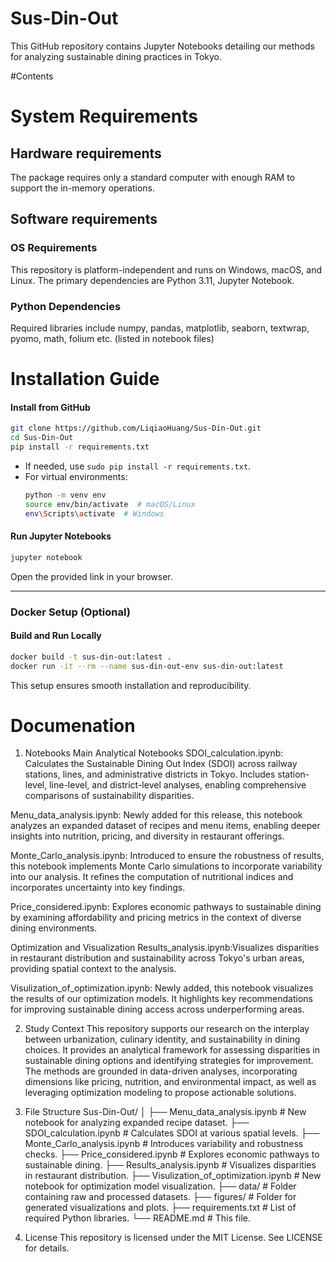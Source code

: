 # Sus-Din-Out
This GitHub repository contains Jupyter Notebooks detailing our methods for analyzing sustainable dining practices in Tokyo.

#Contents

# System Requirements
## Hardware requirements
The package requires only a standard computer with enough RAM to support the in-memory operations.

## Software requirements
### OS Requirements
This repository is platform-independent and runs on Windows, macOS, and Linux. The primary dependencies are Python 3.11, Jupyter Notebook.

### Python Dependencies
Required libraries include numpy, pandas, matplotlib, seaborn, textwrap, pyomo, math, folium etc. (listed in notebook files)


# Installation Guide  

#### Install from GitHub  
```bash
git clone https://github.com/LiqiaoHuang/Sus-Din-Out.git
cd Sus-Din-Out
pip install -r requirements.txt
```
- If needed, use `sudo pip install -r requirements.txt`.  
- For virtual environments:  
  ```bash
  python -m venv env
  source env/bin/activate  # macOS/Linux
  env\Scripts\activate  # Windows
  ```

#### Run Jupyter Notebooks  
```bash
jupyter notebook
```
Open the provided link in your browser.

---

### Docker Setup (Optional)  

#### Build and Run Locally  
```bash
docker build -t sus-din-out:latest .
docker run -it --rm --name sus-din-out-env sus-din-out:latest
```

This setup ensures smooth installation and reproducibility. 

# Documenation

1. Notebooks
Main Analytical Notebooks
SDOI_calculation.ipynb: Calculates the Sustainable Dining Out Index (SDOI) across railway stations, lines, and administrative districts in Tokyo.
Includes station-level, line-level, and district-level analyses, enabling comprehensive comparisons of sustainability disparities.

Menu_data_analysis.ipynb: Newly added for this release, this notebook analyzes an expanded dataset of recipes and menu items, enabling deeper insights into nutrition, pricing, and diversity in restaurant offerings.

Monte_Carlo_analysis.ipynb: Introduced to ensure the robustness of results, this notebook implements Monte Carlo simulations to incorporate variability into our analysis. It refines the computation of nutritional indices and incorporates uncertainty into key findings.

Price_considered.ipynb: Explores economic pathways to sustainable dining by examining affordability and pricing metrics in the context of diverse dining environments.

Optimization and Visualization
Results_analysis.ipynb:Visualizes disparities in restaurant distribution and sustainability across Tokyo's urban areas, providing spatial context to the analysis.

Visulization_of_optimization.ipynb: Newly added, this notebook visualizes the results of our optimization models. It highlights key recommendations for improving sustainable dining access across underperforming areas.

2. Study Context
This repository supports our research on the interplay between urbanization, culinary identity, and sustainability in dining choices. It provides an analytical framework for assessing disparities in sustainable dining options and identifying strategies for improvement. The methods are grounded in data-driven analyses, incorporating dimensions like pricing, nutrition, and environmental impact, as well as leveraging optimization modeling to propose actionable solutions.

3. File Structure
Sus-Din-Out/
│
├── Menu_data_analysis.ipynb          # New notebook for analyzing expanded recipe dataset.
├── SDOI_calculation.ipynb            # Calculates SDOI at various spatial levels.
├── Monte_Carlo_analysis.ipynb        # Introduces variability and robustness checks.
├── Price_considered.ipynb            # Explores economic pathways to sustainable dining.
├── Results_analysis.ipynb            # Visualizes disparities in restaurant distribution.
├── Visulization_of_optimization.ipynb # New notebook for optimization model visualization.
├── data/                             # Folder containing raw and processed datasets.
├── figures/                          # Folder for generated visualizations and plots.
├── requirements.txt                  # List of required Python libraries.
└── README.md                         # This file.

4. License
This repository is licensed under the MIT License. See LICENSE for details.
